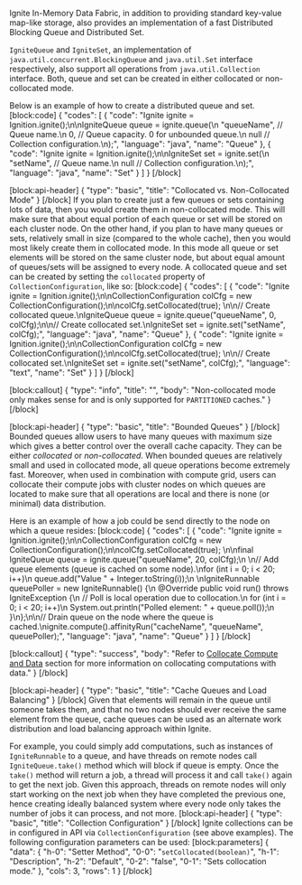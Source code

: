 Ignite In-Memory Data Fabric, in addition to providing standard key-value map-like storage, also provides an implementation of a fast Distributed Blocking Queue and Distributed Set.

`IgniteQueue` and `IgniteSet`, an implementation of `java.util.concurrent.BlockingQueue` and `java.util.Set` interface respectively,  also support all operations from `java.util.Collection` interface. Both, queue and set can be created in either collocated or non-collocated mode.

Below is an example of how to create a distributed queue and set.
[block:code]
{
  "codes": [
    {
      "code": "Ignite ignite = Ignition.ignite();\n\nIgniteQueue<String> queue = ignite.queue(\n    \"queueName\", // Queue name.\n    0,          // Queue capacity. 0 for unbounded queue.\n    null         // Collection configuration.\n);",
      "language": "java",
      "name": "Queue"
    },
    {
      "code": "Ignite ignite = Ignition.ignite();\n\nIgniteSet<String> set = ignite.set(\n    \"setName\", // Queue name.\n    null       // Collection configuration.\n);",
      "language": "java",
      "name": "Set"
    }
  ]
}
[/block]

[block:api-header]
{
  "type": "basic",
  "title": "Collocated vs. Non-Collocated Mode"
}
[/block]
If you plan to create just a few queues or sets containing lots of data, then you would create them in non-collocated mode. This will make sure that about equal portion of each queue or set will be stored on each cluster node. On the other hand, if you plan to have many queues or sets, relatively small in size (compared to the whole cache), then you would most likely create them in collocated mode. In this mode all queue or set elements will be stored on the same cluster node, but about equal amount of queues/sets will be assigned to every node.
A collocated queue and set can be created by setting the `collocated` property of `CollectionConfiguration`, like so:
[block:code]
{
  "codes": [
    {
      "code": "Ignite ignite = Ignition.ignite();\n\nCollectionConfiguration colCfg = new CollectionConfiguration();\n\ncolCfg.setCollocated(true); \n\n// Create collocated queue.\nIgniteQueue<String> queue = ignite.queue(\"queueName\", 0, colCfg);\n\n// Create collocated set.\nIgniteSet<String> set = ignite.set(\"setName\", colCfg);",
      "language": "java",
      "name": "Queue"
    },
    {
      "code": "Ignite ignite = Ignition.ignite();\n\nCollectionConfiguration colCfg = new CollectionConfiguration();\n\ncolCfg.setCollocated(true); \n\n// Create collocated set.\nIgniteSet<String> set = ignite.set(\"setName\", colCfg);",
      "language": "text",
      "name": "Set"
    }
  ]
}
[/block]

[block:callout]
{
  "type": "info",
  "title": "",
  "body": "Non-collocated mode only makes sense for and is only supported for `PARTITIONED` caches."
}
[/block]

[block:api-header]
{
  "type": "basic",
  "title": "Bounded Queues"
}
[/block]
Bounded queues allow users to have many queues with maximum size which gives a better control over the overall cache capacity. They can be either *collocated* or *non-collocated*. When bounded queues are relatively small and used in collocated mode, all queue operations become extremely fast. Moreover, when used in combination with compute grid, users can collocate their compute jobs with cluster nodes on which queues are located to make sure that all operations are local and there is none (or minimal) data distribution. 

Here is an example of how a job could be send directly to the node on which a queue resides:
[block:code]
{
  "codes": [
    {
      "code": "Ignite ignite = Ignition.ignite();\n\nCollectionConfiguration colCfg = new CollectionConfiguration();\n\ncolCfg.setCollocated(true); \n\nfinal IgniteQueue<String> queue = ignite.queue(\"queueName\", 20, colCfg);\n \n// Add queue elements (queue is cached on some node).\nfor (int i = 0; i < 20; i++)\n    queue.add(\"Value \" + Integer.toString(i));\n \nIgniteRunnable queuePoller = new IgniteRunnable() {\n    @Override public void run() throws IgniteException {\n        // Poll is local operation due to collocation.\n        for (int i = 0; i < 20; i++)\n            System.out.println(\"Polled element: \" + queue.poll());\n    }\n};\n\n// Drain queue on the node where the queue is cached.\nignite.compute().affinityRun(\"cacheName\", \"queueName\", queuePoller);",
      "language": "java",
      "name": "Queue"
    }
  ]
}
[/block]

[block:callout]
{
  "type": "success",
  "body": "Refer to [Collocate Compute and Data](doc:collocate-compute-and-data) section for more information on collocating computations with data."
}
[/block]

[block:api-header]
{
  "type": "basic",
  "title": "Cache Queues and Load Balancing"
}
[/block]
Given that elements will remain in the queue until someone takes them, and that no two nodes should ever receive the same element from the queue, cache queues can be used as an alternate work distribution and load balancing approach within Ignite. 

For example, you could simply add computations, such as instances of `IgniteRunnable` to a queue, and have threads on remote nodes call `IgniteQueue.take()`  method which will block if queue is empty. Once the `take()` method will return a job, a thread will process it and call `take()` again to get the next job. Given this approach, threads on remote nodes will only start working on the next job when they have completed the previous one, hence creating ideally balanced system where every node only takes the number of jobs it can process, and not more.
[block:api-header]
{
  "type": "basic",
  "title": "Collection Configuration"
}
[/block]
Ignite collections can be in configured in API via `CollectionConfiguration` (see above examples). The following configuration parameters can be used:
[block:parameters]
{
  "data": {
    "h-0": "Setter Method",
    "0-0": "`setCollocated(boolean)`",
    "h-1": "Description",
    "h-2": "Default",
    "0-2": "false",
    "0-1": "Sets collocation mode."
  },
  "cols": 3,
  "rows": 1
}
[/block]